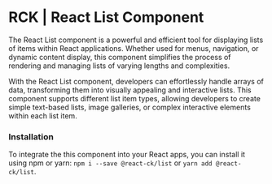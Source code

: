 # RCK | React List Component

The React List component is a powerful and efficient tool for displaying lists of items within React applications. Whether used for menus, navigation, or dynamic content display, this component simplifies the process of rendering and managing lists of varying lengths and complexities.

With the React List component, developers can effortlessly handle arrays of data, transforming them into visually appealing and interactive lists. This component supports different list item types, allowing developers to create simple text-based lists, image galleries, or complex interactive elements within each list item.

### Installation 

To integrate the this component into your React apps, you can install it using npm or yarn: `npm i --save @react-ck/list` or `yarn add @react-ck/list`.
